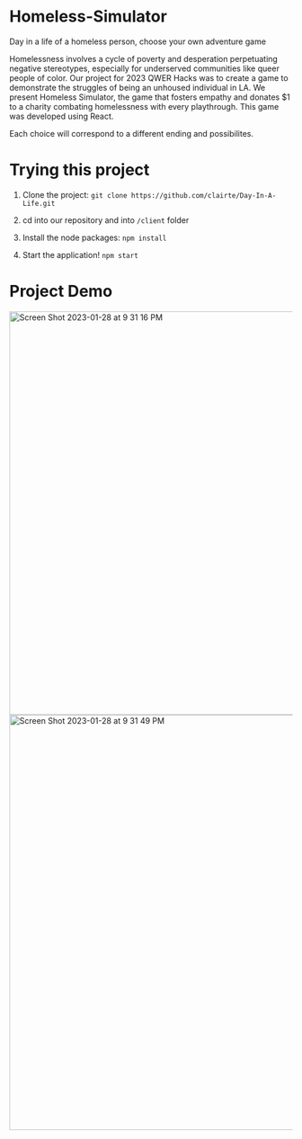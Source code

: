 # Homeless-Simulator 
Day in a life of a homeless person, choose your own adventure game 

Homelessness involves a cycle of poverty and desperation perpetuating negative stereotypes, especially for underserved communities like queer people of color. Our project for 2023 QWER Hacks was to create a game to demonstrate the struggles of being an unhoused individual in LA. We present Homeless Simulator, the game that fosters empathy and donates $1 to a charity combating homelessness with every playthrough. This game was developed using React.

Each choice will correspond to a different ending and possibilites. 

# Trying this project 

1. Clone the project: `git clone https://github.com/clairte/Day-In-A-Life.git` 

2. cd into our repository and into `/client` folder 

3. Install the node packages: `npm install` 

4. Start the application! `npm start` 

# Project Demo 

<img width="718" alt="Screen Shot 2023-01-28 at 9 31 16 PM" src="https://user-images.githubusercontent.com/102333751/215307051-cb0c3135-9984-4e7f-8bad-ad043ac52dc5.png">

<img width="739" alt="Screen Shot 2023-01-28 at 9 31 49 PM" src="https://user-images.githubusercontent.com/102333751/215307067-260df023-82de-4818-821b-3d14f0c90b27.png">

